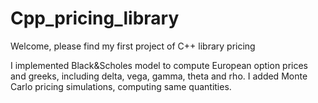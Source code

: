 # Cpp_pricing_library

Welcome, please find my first project of C++ library pricing

I implemented Black&Scholes model to compute European option prices and greeks, including delta, vega, gamma, theta and rho.
I added Monte Carlo pricing simulations, computing same quantities.

